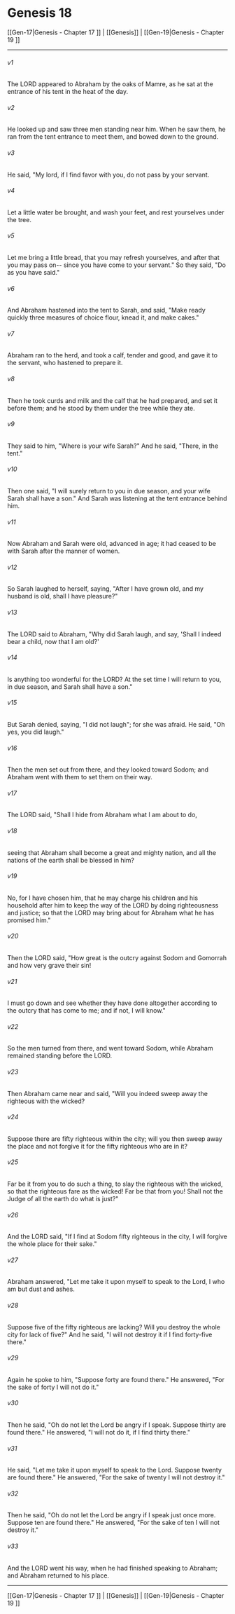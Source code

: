 # Genesis 18

[[Gen-17|Genesis - Chapter 17 ]] | [[Genesis]] | [[Gen-19|Genesis - Chapter 19 ]]
***

###### v1
The LORD appeared to Abraham by the oaks of Mamre, as he sat at the entrance of his tent in the heat of the day.
###### v2
He looked up and saw three men standing near him. When he saw them, he ran from the tent entrance to meet them, and bowed down to the ground.
###### v3
He said, "My lord, if I find favor with you, do not pass by your servant.
###### v4
Let a little water be brought, and wash your feet, and rest yourselves under the tree.
###### v5
Let me bring a little bread, that you may refresh yourselves, and after that you may pass on-- since you have come to your servant." So they said, "Do as you have said."
###### v6
And Abraham hastened into the tent to Sarah, and said, "Make ready quickly three measures of choice flour, knead it, and make cakes."
###### v7
Abraham ran to the herd, and took a calf, tender and good, and gave it to the servant, who hastened to prepare it.
###### v8
Then he took curds and milk and the calf that he had prepared, and set it before them; and he stood by them under the tree while they ate.
###### v9
They said to him, "Where is your wife Sarah?" And he said, "There, in the tent."
###### v10
Then one said, "I will surely return to you in due season, and your wife Sarah shall have a son." And Sarah was listening at the tent entrance behind him.
###### v11
Now Abraham and Sarah were old, advanced in age; it had ceased to be with Sarah after the manner of women.
###### v12
So Sarah laughed to herself, saying, "After I have grown old, and my husband is old, shall I have pleasure?"
###### v13
The LORD said to Abraham, "Why did Sarah laugh, and say, 'Shall I indeed bear a child, now that I am old?'
###### v14
Is anything too wonderful for the LORD? At the set time I will return to you, in due season, and Sarah shall have a son."
###### v15
But Sarah denied, saying, "I did not laugh"; for she was afraid. He said, "Oh yes, you did laugh."
###### v16
Then the men set out from there, and they looked toward Sodom; and Abraham went with them to set them on their way.
###### v17
The LORD said, "Shall I hide from Abraham what I am about to do,
###### v18
seeing that Abraham shall become a great and mighty nation, and all the nations of the earth shall be blessed in him?
###### v19
No, for I have chosen him, that he may charge his children and his household after him to keep the way of the LORD by doing righteousness and justice; so that the LORD may bring about for Abraham what he has promised him."
###### v20
Then the LORD said, "How great is the outcry against Sodom and Gomorrah and how very grave their sin!
###### v21
I must go down and see whether they have done altogether according to the outcry that has come to me; and if not, I will know."
###### v22
So the men turned from there, and went toward Sodom, while Abraham remained standing before the LORD.
###### v23
Then Abraham came near and said, "Will you indeed sweep away the righteous with the wicked?
###### v24
Suppose there are fifty righteous within the city; will you then sweep away the place and not forgive it for the fifty righteous who are in it?
###### v25
Far be it from you to do such a thing, to slay the righteous with the wicked, so that the righteous fare as the wicked! Far be that from you! Shall not the Judge of all the earth do what is just?"
###### v26
And the LORD said, "If I find at Sodom fifty righteous in the city, I will forgive the whole place for their sake."
###### v27
Abraham answered, "Let me take it upon myself to speak to the Lord, I who am but dust and ashes.
###### v28
Suppose five of the fifty righteous are lacking? Will you destroy the whole city for lack of five?" And he said, "I will not destroy it if I find forty-five there."
###### v29
Again he spoke to him, "Suppose forty are found there." He answered, "For the sake of forty I will not do it."
###### v30
Then he said, "Oh do not let the Lord be angry if I speak. Suppose thirty are found there." He answered, "I will not do it, if I find thirty there."
###### v31
He said, "Let me take it upon myself to speak to the Lord. Suppose twenty are found there." He answered, "For the sake of twenty I will not destroy it."
###### v32
Then he said, "Oh do not let the Lord be angry if I speak just once more. Suppose ten are found there." He answered, "For the sake of ten I will not destroy it."
###### v33
And the LORD went his way, when he had finished speaking to Abraham; and Abraham returned to his place.

***

[[Gen-17|Genesis - Chapter 17 ]] | [[Genesis]] | [[Gen-19|Genesis - Chapter 19 ]]
